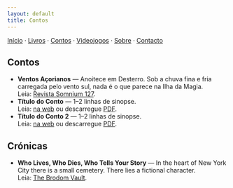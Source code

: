```yaml
---
layout: default
title: Contos
---
```

[Início](index.md) · [Livros](livros.md) · [Contos](contos.md) · [Videojogos](videojogos.md) · [Sobre](sobre.md) · [Contacto](contacto.md)

## Contos

- **Ventos Açorianos** — Anoitece em Desterro. Sob a chuva fina e fria carregada pelo vento sul, nada é o que parece na Ilha da Magia.  
  Leia: [Revista Somnium 127](https://somnium.clfc.com.br/wp-content/uploads/edicoes/Somnium127.pdf).
- **Título do Conto** — 1–2 linhas de sinopse.  
  Leia: [na web](#) ou descarregue [PDF](#).
- **Título do Conto 2** — 1–2 linhas de sinopse.  
  Leia: [na web](#) ou descarregue [PDF](#).

## Crónicas

- **Who Lives, Who Dies, Who Tells Your Story** — In the heart of New York City there is a small cemetery. There lies a fictional character.   
  Leia: [The Brodom Vault](https://mailchi.mp/39f1fc5f0d94/the-brodom-vault-35).


<!--
Sugestão de organização:
- Para publicar o conto completo, crie um ficheiro novo, por exemplo `conto-titulo.md`,
  e ligue o link "na web" acima para esse ficheiro.
- Se preferir PDFs, carregue o ficheiro na pasta /assets (crie-a) e aponte o link.
-->
